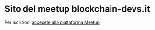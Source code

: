 # Sito del meetup blockchain-devs.it

Per iscrizioni [accedete alla piattaforma Meetup](https://www.meetup.com/it-IT/Blockchain-Devs-Milano/)